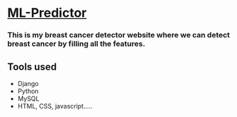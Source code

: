 # [ML-Predictor](https://mlpredictor.herokuapp.com/)
### This is my breast cancer detector website where we can detect breast cancer by filling all the features.
## Tools used
- Django
- Python
- MySQL
- HTML, CSS, javascript..... 


